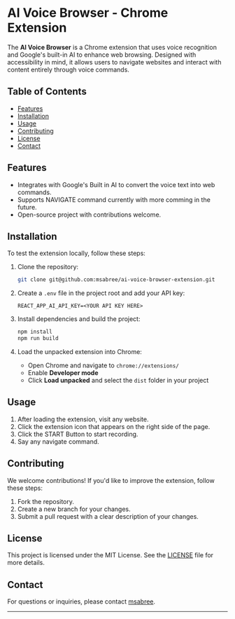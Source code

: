 # AI Voice Browser - Chrome Extension

The **AI Voice Browser** is a Chrome extension that uses voice recognition and Google's built-in AI to enhance web browsing. Designed with accessibility in mind, it allows users to navigate websites and interact with content entirely through voice commands.

## Table of Contents

- [Features](#features)
- [Installation](#installation)
- [Usage](#usage)
- [Contributing](#contributing)
- [License](#license)
- [Contact](#contact)

## Features

- Integrates with Google's Built in AI to convert the voice text into web commands.
- Supports NAVIGATE command currently with more comming in the future.
- Open-source project with contributions welcome.

## Installation

To test the extension locally, follow these steps:

1. Clone the repository:
   ```bash
   git clone git@github.com:msabree/ai-voice-browser-extension.git
   ```

2. Create a `.env` file in the project root and add your API key:
   ```
   REACT_APP_AI_API_KEY=<YOUR API KEY HERE>
   ```

3. Install dependencies and build the project:
   ```bash
   npm install
   npm run build
   ```

4. Load the unpacked extension into Chrome:
   - Open Chrome and navigate to `chrome://extensions/`
   - Enable **Developer mode**
   - Click **Load unpacked** and select the `dist` folder in your project

## Usage

1. After loading the extension, visit any website.
2. Click the extension icon that appears on the right side of the page.
3. Click the START Button to start recording.
4. Say any navigate command.

## Contributing

We welcome contributions! If you'd like to improve the extension, follow these steps:
1. Fork the repository.
2. Create a new branch for your changes.
3. Submit a pull request with a clear description of your changes.

## License

This project is licensed under the MIT License. See the [LICENSE](LICENSE) file for more details.

## Contact

For questions or inquiries, please contact [msabree](mailto:makeen.sabree@gmail.com).

---